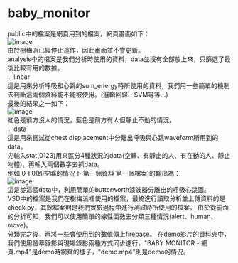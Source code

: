 # baby_monitor
public中的檔案是網頁用到的檔案，網頁畫面如下：  
![image](https://github.com/bird880702/baby_monitor/blob/main/02.png)  
由於樹梅派已經停止運作，因此畫面並不會更新。  
analysis中的檔案是我們分析時使用的資料，data並沒有全部放上來，只篩選了最後比較有用的數據。  
．linear  
  這是用來分析呼吸和心跳的sum_energy時所使用的資料，我們用一些簡單的機制去判斷這兩個資料能不能被使用。(邏輯回歸、SVM等等...)  
  最後的結果之一如下：  
  ![image](https://github.com/bird880702/baby_monitor/blob/main/03.png)  
  紅色是前方沒人的情況，藍色是前方有人但靜止不動的情況。  
．data  
  這是用來嘗試從chest displacement中分離出呼吸與心跳waveform所用到的data。  
  先輸入stat(0123)用來區分4種狀況的data(空曠、有靜止的人、有在動的人、靜止物體)，再輸入兩個數字去抓data。  
  例如 0 1 0(即空曠的情況下 第一個資料 第一個檔案)的輸出為：  
  ![image](https://github.com/bird880702/baby_monitor/blob/main/01.png)  
  這是從這個data中，利用簡單的butterworth濾波器分離出的呼吸心跳圖。  
VSD中的檔案是我們在樹梅派裡使用的檔案，最終進行讀取分析並上傳資料的是check.py，其餘檔案則是我們實驗過程中進行測試時所使用的檔案。
由於從前面的分析可知，我們可以使用簡單的線性函數去分類三種情況(alert、human、move)。  
分類完之後，再將一些會使用到的數值傳上firebase。
在demo影片的資料夾中，我們使用螢幕錄影與現場錄影兩種方式同步進行，"BABY MONITOR - 網頁.mp4"是demo時網頁的樣子，"demo.mp4"則是demo的情況。